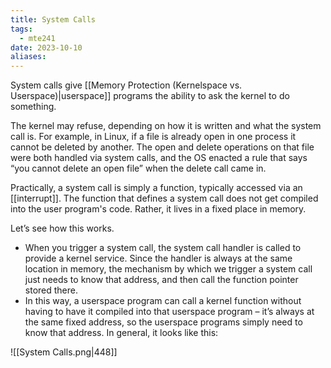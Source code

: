 ```yaml
---
title: System Calls
tags:
  - mte241
date: 2023-10-10
aliases:
---
```

System calls give [[Memory Protection (Kernelspace vs. Userspace)|userspace]] programs the ability to ask the kernel to do something. 

The kernel may refuse, depending on how it is written and what the system call is. For example, in Linux, if a file is already open in one process it cannot be deleted by another. The open and delete operations on that file were both handled via system calls, and the OS enacted a rule that says “you cannot delete an open file” when the delete call came in.

Practically, a system call is simply a function, typically accessed via an [[interrupt]]. The function that defines a system call does not get compiled into the user program's code. Rather, it lives in a fixed place in memory. 

Let’s see how this works. 
- When you trigger a system call, the system call handler is called to provide a kernel service. Since the handler is always at the same location in memory, the mechanism by which we trigger a system call just needs to know that address, and then call the function pointer stored there.
- In this way, a userspace program can call a kernel function without having to have it compiled into that userspace program – it’s always at the same fixed address, so the userspace programs simply need to know that address. In general, it looks like this:

![[System Calls.png|448]]


